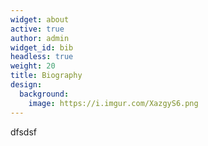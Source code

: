```yaml
---
widget: about
active: true
author: admin
widget_id: bib
headless: true
weight: 20
title: Biography
design:
  background:
    image: https://i.imgur.com/XazgyS6.png
---
```

dfsdsf